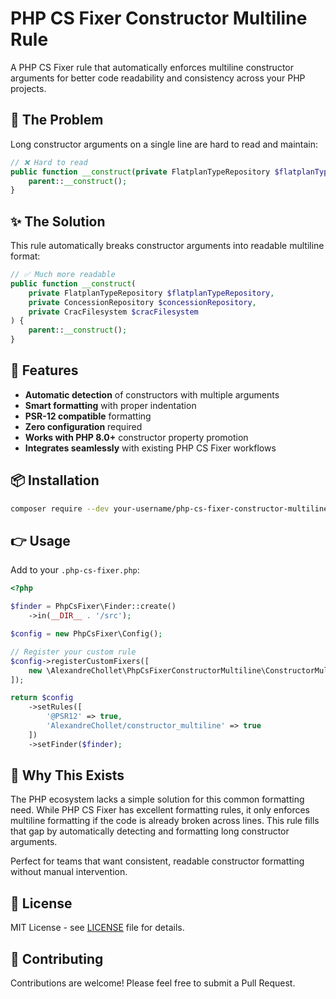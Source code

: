 # PHP CS Fixer Constructor Multiline Rule

A PHP CS Fixer rule that automatically enforces multiline constructor arguments for better code readability and consistency across your PHP projects.

## 🎯 The Problem

Long constructor arguments on a single line are hard to read and maintain:

```php
// ❌ Hard to read
public function __construct(private FlatplanTypeRepository $flatplanTypeRepository, private ConcessionRepository $concessionRepository, private CracFilesystem $cracFilesystem) {
    parent::__construct();
}
```

## ✨ The Solution

This rule automatically breaks constructor arguments into readable multiline format:

```php
// ✅ Much more readable
public function __construct(
    private FlatplanTypeRepository $flatplanTypeRepository,
    private ConcessionRepository $concessionRepository,
    private CracFilesystem $cracFilesystem
) {
    parent::__construct();
}
```

## 🚀 Features

- **Automatic detection** of constructors with multiple arguments
- **Smart formatting** with proper indentation
- **PSR-12 compatible** formatting
- **Zero configuration** required
- **Works with PHP 8.0+** constructor property promotion
- **Integrates seamlessly** with existing PHP CS Fixer workflows

## 📦 Installation

```bash
composer require --dev your-username/php-cs-fixer-constructor-multiline
```

## 👉 Usage

Add to your `.php-cs-fixer.php`:

```php
<?php

$finder = PhpCsFixer\Finder::create()
    ->in(__DIR__ . '/src');

$config = new PhpCsFixer\Config();

// Register your custom rule
$config->registerCustomFixers([
    new \AlexandreChollet\PhpCsFixerConstructorMultiline\ConstructorMultilineFixer(),
]);

return $config
    ->setRules([
        '@PSR12' => true,
        'AlexandreChollet/constructor_multiline' => true
    ])
    ->setFinder($finder);

```

## 🎉 Why This Exists

The PHP ecosystem lacks a simple solution for this common formatting need. While PHP CS Fixer has excellent formatting rules, it only enforces multiline formatting if the code is already broken across lines. This rule fills that gap by automatically detecting and formatting long constructor arguments.

Perfect for teams that want consistent, readable constructor formatting without manual intervention.

## 📄 License

MIT License - see [LICENSE](LICENSE) file for details.

## 🤝 Contributing

Contributions are welcome! Please feel free to submit a Pull Request.
